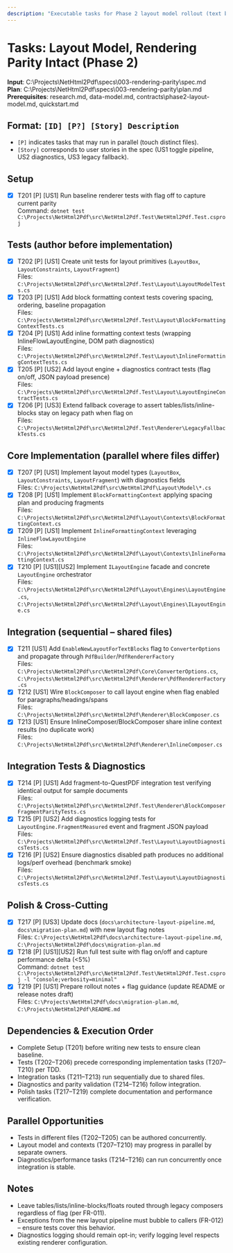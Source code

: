 ```yaml
---
description: "Executable tasks for Phase 2 layout model rollout (text blocks behind feature flag)"
---
```


# Tasks: Layout Model, Rendering Parity Intact (Phase 2)

**Input**: C:\Projects\NetHtml2Pdf\specs\003-rendering-parity\spec.md  
**Plan**: C:\Projects\NetHtml2Pdf\specs\003-rendering-parity\plan.md  
**Prerequisites**: research.md, data-model.md, contracts\phase2-layout-model.md, quickstart.md

## Format: `[ID] [P?] [Story] Description`
- `[P]` indicates tasks that may run in parallel (touch distinct files).
- `[Story]` corresponds to user stories in the spec (US1 toggle pipeline, US2 diagnostics, US3 legacy fallback).

## Setup
- [X] T201 [P] [US1] Run baseline renderer tests with flag off to capture current parity  
  Command: `dotnet test C:\Projects\NetHtml2Pdf\src\NetHtml2Pdf.Test\NetHtml2Pdf.Test.csproj`

## Tests (author before implementation)
- [X] T202 [P] [US1] Create unit tests for layout primitives (`LayoutBox`, `LayoutConstraints`, `LayoutFragment`)  
  Files: `C:\Projects\NetHtml2Pdf\src\NetHtml2Pdf.Test\Layout\LayoutModelTests.cs`
- [X] T203 [P] [US1] Add block formatting context tests covering spacing, ordering, baseline propagation  
  Files: `C:\Projects\NetHtml2Pdf\src\NetHtml2Pdf.Test\Layout\BlockFormattingContextTests.cs`
- [X] T204 [P] [US1] Add inline formatting context tests (wrapping InlineFlowLayoutEngine, DOM path diagnostics)  
  Files: `C:\Projects\NetHtml2Pdf\src\NetHtml2Pdf.Test\Layout\InlineFormattingContextTests.cs`
- [X] T205 [P] [US2] Add layout engine + diagnostics contract tests (flag on/off, JSON payload presence)  
  Files: `C:\Projects\NetHtml2Pdf\src\NetHtml2Pdf.Test\Layout\LayoutEngineContractTests.cs`
- [X] T206 [P] [US3] Extend fallback coverage to assert tables/lists/inline-blocks stay on legacy path when flag on  
  Files: `C:\Projects\NetHtml2Pdf\src\NetHtml2Pdf.Test\Renderer\LegacyFallbackTests.cs`

## Core Implementation (parallel where files differ)
- [X] T207 [P] [US1] Implement layout model types (`LayoutBox`, `LayoutConstraints`, `LayoutFragment`) with diagnostics fields  
  Files: `C:\Projects\NetHtml2Pdf\src\NetHtml2Pdf\Layout\Model\*.cs`
- [X] T208 [P] [US1] Implement `BlockFormattingContext` applying spacing plan and producing fragments  
  Files: `C:\Projects\NetHtml2Pdf\src\NetHtml2Pdf\Layout\Contexts\BlockFormattingContext.cs`
- [X] T209 [P] [US1] Implement `InlineFormattingContext` leveraging `InlineFlowLayoutEngine`  
  Files: `C:\Projects\NetHtml2Pdf\src\NetHtml2Pdf\Layout\Contexts\InlineFormattingContext.cs`
- [X] T210 [P] [US1][US2] Implement `ILayoutEngine` facade and concrete `LayoutEngine` orchestrator  
  Files: `C:\Projects\NetHtml2Pdf\src\NetHtml2Pdf\Layout\Engines\LayoutEngine.cs`, `C:\Projects\NetHtml2Pdf\src\NetHtml2Pdf\Layout\Engines\ILayoutEngine.cs`

## Integration (sequential – shared files)
- [X] T211 [US1] Add `EnableNewLayoutForTextBlocks` flag to `ConverterOptions` and propagate through `PdfBuilder`/`PdfRendererFactory`  
  Files: `C:\Projects\NetHtml2Pdf\src\NetHtml2Pdf\Core\ConverterOptions.cs`, `C:\Projects\NetHtml2Pdf\src\NetHtml2Pdf\Renderer\PdfRendererFactory.cs`
- [X] T212 [US1] Wire `BlockComposer` to call layout engine when flag enabled for paragraphs/headings/spans  
  Files: `C:\Projects\NetHtml2Pdf\src\NetHtml2Pdf\Renderer\BlockComposer.cs`
- [X] T213 [US1] Ensure InlineComposer/BlockComposer share inline context results (no duplicate work)  
  Files: `C:\Projects\NetHtml2Pdf\src\NetHtml2Pdf\Renderer\InlineComposer.cs`

## Integration Tests & Diagnostics
- [X] T214 [P] [US1] Add fragment-to-QuestPDF integration test verifying identical output for sample documents  
  Files: `C:\Projects\NetHtml2Pdf\src\NetHtml2Pdf.Test\Renderer\BlockComposerFragmentParityTests.cs`
- [X] T215 [P] [US2] Add diagnostics logging tests for `LayoutEngine.FragmentMeasured` event and fragment JSON payload  
  Files: `C:\Projects\NetHtml2Pdf\src\NetHtml2Pdf.Test\Layout\LayoutDiagnosticsTests.cs`
- [X] T216 [P] [US2] Ensure diagnostics disabled path produces no additional logs/perf overhead (benchmark smoke)  
  Files: `C:\Projects\NetHtml2Pdf\src\NetHtml2Pdf.Test\Layout\LayoutDiagnosticsTests.cs`

## Polish & Cross-Cutting
- [X] T217 [P] [US3] Update docs (`docs\architecture-layout-pipeline.md`, `docs\migration-plan.md`) with new layout flag notes  
  Files: `C:\Projects\NetHtml2Pdf\docs\architecture-layout-pipeline.md`, `C:\Projects\NetHtml2Pdf\docs\migration-plan.md`
- [X] T218 [P] [US1][US2] Run full test suite with flag on/off and capture performance delta (<5%)  
  Command: `dotnet test C:\Projects\NetHtml2Pdf\src\NetHtml2Pdf.Test\NetHtml2Pdf.Test.csproj -l "console;verbosity=minimal"`
- [X] T219 [P] [US1] Prepare rollout notes + flag guidance (update README or release notes draft)  
  Files: `C:\Projects\NetHtml2Pdf\docs\migration-plan.md`, `C:\Projects\NetHtml2Pdf\README.md`

## Dependencies & Execution Order
- Complete Setup (T201) before writing new tests to ensure clean baseline.
- Tests (T202–T206) precede corresponding implementation tasks (T207–T210) per TDD.
- Integration tasks (T211–T213) run sequentially due to shared files.
- Diagnostics and parity validation (T214–T216) follow integration.
- Polish tasks (T217–T219) complete documentation and performance verification.

## Parallel Opportunities
- Tests in different files (T202–T205) can be authored concurrently.
- Layout model and contexts (T207–T210) may progress in parallel by separate owners.
- Diagnostics/performance tasks (T214–T216) can run concurrently once integration is stable.

## Notes
- Leave tables/lists/inline-blocks/floats routed through legacy composers regardless of flag (per FR-011).
- Exceptions from the new layout pipeline must bubble to callers (FR-012) – ensure tests cover this behavior.
- Diagnostics logging should remain opt-in; verify logging level respects existing renderer configuration.

